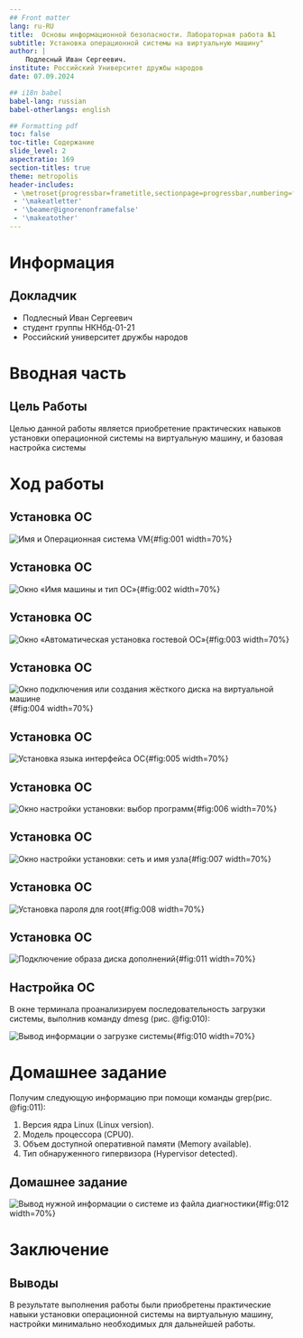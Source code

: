 ```yaml
---
## Front matter
lang: ru-RU
title:  Основы информационной безопасности. Лабораторная работа №1
subtitle: Установка операционной системы на виртуальную машину"
author: |
	Подлесный Иван Сергеевич.
institute: Российский Университет дружбы народов
date: 07.09.2024

## i18n babel
babel-lang: russian
babel-otherlangs: english

## Formatting pdf
toc: false
toc-title: Содержание
slide_level: 2
aspectratio: 169
section-titles: true
theme: metropolis
header-includes:
 - \metroset{progressbar=frametitle,sectionpage=progressbar,numbering=fraction}
 - '\makeatletter'
 - '\beamer@ignorenonframefalse'
 - '\makeatother'
---
```


# Информация

## Докладчик


  * Подлесный Иван Сергеевич
  * студент группы НКНбд-01-21
  * Российский университет дружбы народов


# Вводная часть

## Цель Работы
Целью данной работы является приобретение практических навыков установки операционной системы на виртуальную машину, и базовая настройка системы

# Ход работы


## Установка ОС

![Имя и Операционная система VM](1.png){#fig:001 width=70%}

## Установка ОС

![Окно «Имя машины и тип ОС»](2.png){#fig:002 width=70%}

## Установка ОС

![Окно «Автоматическая установка гостевой ОС»](3.png){#fig:003 width=70%}

## Установка ОС

![Окно подключения или создания жёсткого диска на виртуальной машине](4.png){#fig:004 width=70%}

## Установка ОС

![Установка языка интерфейса ОС](5.png){#fig:005 width=70%}

## Установка ОС

![Окно настройки установки: выбор программ](6.png){#fig:006 width=70%}

## Установка ОС

![Окно настройки установки: сеть и имя узла](7.png){#fig:007 width=70%}

## Установка ОС

![Установка пароля для root](8.png){#fig:008 width=70%}

## Установка ОС
![Подключение образа диска дополнений](9.png){#fig:011 width=70%}

## Настройка ОС

В окне терминала проанализируем последовательность загрузки системы, выполнив команду dmesg (рис. @fig:010):

![Вывод информации о загрузке системы](10.png){#fig:010 width=70%}

# Домашнее задание

Получим следующую информацию при помощи команды grep(рис. @fig:011):

1. Версия ядра Linux (Linux version).
3. Модель процессора (CPU0).
4. Объем доступной оперативной памяти (Memory available).
5. Тип обнаруженного гипервизора (Hypervisor detected).

## Домашнее задание

![Вывод нужной информации о системе из файла диагностики](11.png){#fig:012 width=70%}

# Заключение

## Выводы

В результате выполнения работы были приобретены практические навыки установки операционной системы на виртуальную машину, настройки минимально необходимых для дальнейшей работы.

